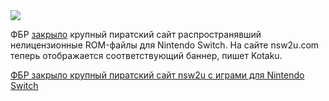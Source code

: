 <!--2025-07-12 11:00:56-->
<div class="yb">
  <div class="rss habr"><img src="https://habrastorage.org/getpro/habr/upload_files/1db/260/884/1db2608843f0c198795da2f42e675a6d.jpg" /><p>ФБР <a href="https://kotaku.com/switch-2-piracy-nsw2u-roms-fbi-hack-emulator-zelda-1851786034" rel="noopener noreferrer nofollow">закрыло</a> крупный пиратский сайт распространявший нелицензионные ROM-файлы для Nintendo Switch. На сайте nsw2u.com теперь отображается соответствующий баннер, пишет Kotaku.</p> <a... <p class="titl"><a href="https://habr.com/ru/news/927122/?utm_source=habrahabr&utm_medium=rss&utm_campaign=927122">ФБР закрыло крупный пиратский сайт nsw2u с играми для Nintendo Switch</a></p></div>
</div>
